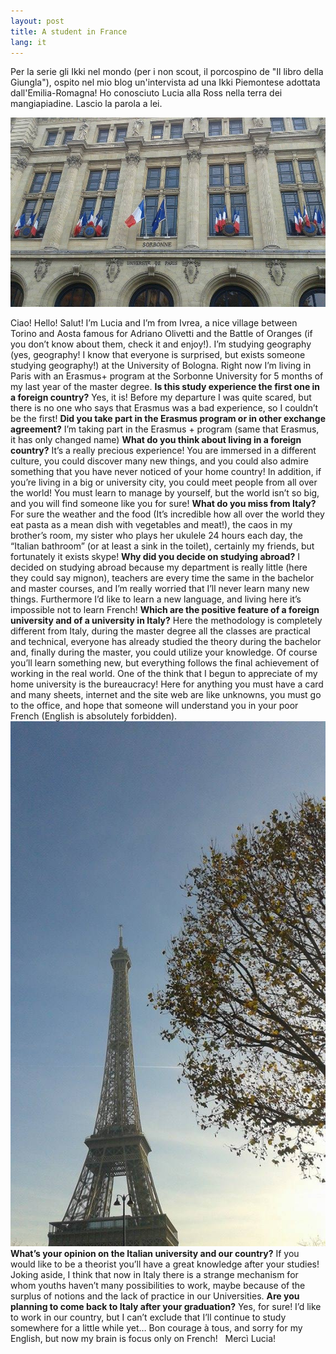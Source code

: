 ```yaml
---
layout: post
title: A student in France
lang: it
---
```


Per la serie gli Ikki nel mondo (per i non scout, il porcospino de "Il libro della Giungla"), ospito nel mio blog
un'intervista ad una Ikki Piemontese adottata dall'Emilia-Romagna! Ho conosciuto Lucia alla Ross nella terra dei
mangiapiadine. Lascio la parola a lei.

<img src="../src/images/wp/2014/12/sorbonne.jpg" alt="Sorbonne" />

Ciao! Hello! Salut! I&rsquo;m Lucia and I&rsquo;m from Ivrea, a nice village between Torino and Aosta famous for
Adriano Olivetti and the Battle of Oranges (if you don&rsquo;t know about them, check it and enjoy!). I&rsquo;m
studying geography (yes, geography! I know that everyone is surprised, but exists someone studying geography!) at
the University of Bologna. Right now I&rsquo;m living in Paris with an Erasmus+ program at the Sorbonne University
for 5 months of my last year of the master degree.
<strong>Is this study experience the first one in a foreign country?</strong>
Yes, it is! Before my departure I was quite scared, but there is no one who says that Erasmus was a bad experience,
so I couldn&rsquo;t be the first!
<strong>Did you take part in the Erasmus program or in other exchange agreement?</strong>
I&rsquo;m taking part in the Erasmus + program (same that Erasmus, it has only changed name)
<strong>What do you think about living in a foreign country?</strong>
It&rsquo;s a really precious experience! You are immersed in a different culture, you could discover many new things,
and you could also admire something that you have never noticed of your home country! In addition, if you&rsquo;re
living in a big or university city, you could meet people from all over the world! You must learn to manage by
yourself, but the world isn&rsquo;t so big, and you will find someone like you for sure!
<strong>What do you miss from Italy?</strong>
For sure the weather and the food (It&rsquo;s incredible how all over the world they eat pasta as a mean dish with
vegetables and meat!), the caos in my brother&rsquo;s room, my sister who plays her ukulele 24 hours each day, the
&ldquo;Italian bathroom&rdquo; (or at least a sink in the toilet), certainly my friends, but fortunately it exists
skype!
<strong>Why did you decide on studying abroad?</strong>
I decided on studying abroad because my department is really little (here they could say mignon), teachers are every
time the same in the bachelor and master courses, and I&rsquo;m really worried that I&rsquo;ll never learn many new
things. Furthermore I&rsquo;d like to learn a new language, and living here it&rsquo;s impossible not to learn
French!
<strong>Which are the positive feature of a foreign university and of a university in Italy?</strong>
Here the methodology is completely different from Italy, during the master degree all the classes are practical and
technical, everyone has already studied the theory during the bachelor and, finally during the master, you could
utilize your knowledge. Of course you&rsquo;ll learn something new, but everything follows the final achievement of
working in the real world. One of the think that I begun to appreciate of my home university is the bureaucracy!
Here for anything you must have a card and many sheets, internet and the site web are like unknowns, you must go to
the office, and hope that someone will understand you in your poor French (English is absolutely forbidden).
&nbsp;
<img src="../src/images/wp/2014/12/eiffel-.jpg" alt="Tour Eiffel" />
<strong>What&rsquo;s your opinion on the Italian university and our country?</strong>
If you would like to be a theorist you&rsquo;ll have a great knowledge after your studies! Joking aside, I think that
now in Italy there is a strange mechanism for whom youths haven&rsquo;t many possibilities to work, maybe because of
the surplus of notions and the lack of practice in our Universities.
<strong>Are you planning to come back to Italy after your graduation?</strong>
Yes, for sure! I&rsquo;d like to work in our country, but I can&rsquo;t exclude that I&rsquo;ll continue to study
somewhere for a little while yet&hellip;
Bon courage &agrave; tous, and sorry for my English, but now my brain is focus only on French!
&nbsp;
Merc&igrave; Lucia!
